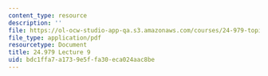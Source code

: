 ```yaml
---
content_type: resource
description: ''
file: https://ol-ocw-studio-app-qa.s3.amazonaws.com/courses/24-979-topics-in-semantics-negative-polarity-items-fall-2018/bdc1ffa7a1739e5ffa30eca024aac8be_MIT24_979F18_lec9.pdf
file_type: application/pdf
resourcetype: Document
title: 24.979 Lecture 9
uid: bdc1ffa7-a173-9e5f-fa30-eca024aac8be
---
```

